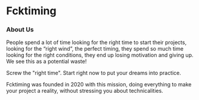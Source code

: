 # Fcktiming
### About Us
People spend a lot of time looking for the right time to start their projects, looking for the “right wind”, the perfect timing, they spend so much time looking for the right conditions, they end up losing motivation and giving up. We see this as a potential waste!

Screw the "right time". Start right now to put your dreams into practice.

Fcktiming was founded in 2020 with this mission, doing everything to make your project a reality, without stressing you about technicalities.
